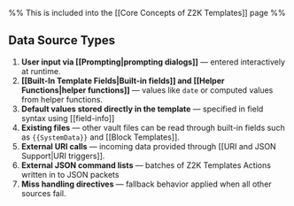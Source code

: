 
%% This is included into the [[Core Concepts of Z2K Templates]] page %%
## Data Source Types

1. **User input via [[Prompting|prompting dialogs]]** — entered interactively at runtime.
2. **[[Built-In Template Fields|Built-in fields]] and [[Helper Functions|helper functions]]** — values like `date` or computed values from helper functions.
3. **Default values stored directly in the template** — specified in field syntax using  [[field-info]]
4. **Existing files** — other vault files can be read through built-in fields such as `{{SystemData}}` and [[Block Templates]].
5. **External URI calls** — incoming data provided through [[URI and JSON Support|URI triggers]].
6. **External JSON command lists** — batches of Z2K Templates Actions written in to JSON packets
7. **Miss handling directives** — fallback behavior applied when all other sources fail.
